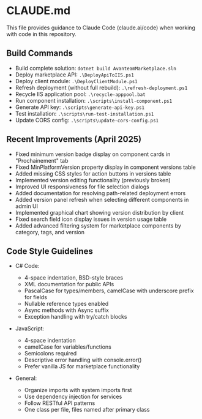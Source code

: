 # CLAUDE.md

This file provides guidance to Claude Code (claude.ai/code) when working with code in this repository.

## Build Commands
- Build complete solution: `dotnet build AvanteamMarketplace.sln`
- Deploy marketplace API: `.\DeployApiToIIS.ps1`
- Deploy client module: `.\DeployClientModule.ps1`
- Refresh deployment (without full rebuild): `.\refresh-deployment.ps1`
- Recycle IIS application pool: `.\recycle-apppool.bat`
- Run component installation: `.\scripts\install-component.ps1`
- Generate API key: `.\scripts\generate-api-key.ps1`
- Test installation: `.\scripts\run-test-installation.ps1`
- Update CORS config: `.\scripts\update-cors-config.ps1`

## Recent Improvements (April 2025)
- Fixed minimum version badge display on component cards in "Prochainement" tab
- Fixed MinPlatformVersion property display in component versions table
- Added missing CSS styles for action buttons in versions table
- Implemented version editing functionality (previously broken)
- Improved UI responsiveness for file selection dialogs
- Added documentation for resolving path-related deployment errors
- Added version panel refresh when selecting different components in admin UI
- Implemented graphical chart showing version distribution by client
- Fixed search field icon display issues in version usage table
- Added advanced filtering system for marketplace components by category, tags, and version

## Code Style Guidelines
- C# Code:
  - 4-space indentation, BSD-style braces
  - XML documentation for public APIs
  - PascalCase for types/members, camelCase with underscore prefix for fields
  - Nullable reference types enabled
  - Async methods with Async suffix
  - Exception handling with try/catch blocks

- JavaScript:
  - 4-space indentation
  - camelCase for variables/functions
  - Semicolons required
  - Descriptive error handling with console.error()
  - Prefer vanilla JS for marketplace functionality

- General:
  - Organize imports with system imports first
  - Use dependency injection for services
  - Follow RESTful API patterns
  - One class per file, files named after primary class